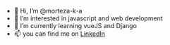 - 👋 Hi, I’m @morteza-k-a
- 👀 I’m interested in javascript and web development
- 🌱 I’m currently learning vueJS and Django
- 📫 you can find me on [LinkedIn](https://www.linkedin.com/in/morteza-keykhah-aria-b08442153)

<!---
morteza-k-a/morteza-k-a is a ✨ special ✨ repository because its `README.md` (this file) appears on your GitHub profile.
You can click the Preview link to take a look at your changes.
--->
